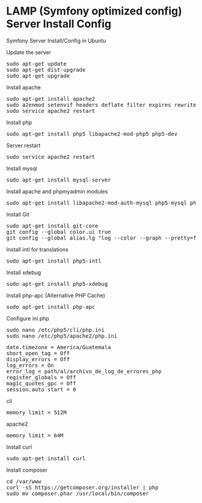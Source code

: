 LAMP (Symfony optimized config) Server Install Config
=============================

Symfony Server Install/Config in Ubuntu


Update the server

<pre>sudo apt-get update
sudo apt-get dist-upgrade
sudo apt-get upgrade</pre>

Install apache

<pre>sudo apt-get install apache2
sudo a2enmod setenvif headers deflate filter expires rewrite include
sudo service apache2 restart</pre>


Install php

<pre>sudo apt-get install php5 libapache2-mod-php5 php5-dev</pre>

Server restart 

<pre>sudo service apache2 restart</pre>


Install mysql

<pre>sudo apt-get install mysql-server</pre>


Install apache and phpmyadmin modules

<pre>
sudo apt-get install libapache2-mod-auth-mysql php5-mysql phpmyadmin
</pre>


Install Git

<pre>
sudo apt-get install git-core
git config --global color.ui true
git config --global alias.lg "log --color --graph --pretty=format:'%Cred%h%Creset -%C(yellow)%d%Creset %s %Cgreen(%cr) %C(bold blue)<%an>%Creset' --abbrev-commit"
</pre>


Install intl for translations

<pre>
sudo apt-get install php5-intl
</pre>


Install xdebug

<pre>sudo apt-get install php5-xdebug
</pre>


Install php-apc (Alternative PHP Cache)

<pre>sudo apt-get install php-apc</pre>


Configure ini php

<pre>sudo nano /etc/php5/cli/php.ini
sudo nano /etc/php5/apache2/php.ini</pre>


<pre>date.timezone = America/Guatemala
short_open_tag = Off
display_errors = Off
log_errors = On
error_log = path/al/archivo_de_log_de_errores_php
register_globals = Off
magic_quotes_gpc = Off
session.auto_start = 0</pre>


cli
<pre>memory_limit = 512M</pre>


apache2
<pre>memory_limit = 64M</pre>


Install curl

<pre>sudo apt-get install curl</pre>


Install composer

<pre>cd /var/www
curl -sS https://getcomposer.org/installer | php
sudo mv composer.phar /usr/local/bin/composer</pre>



